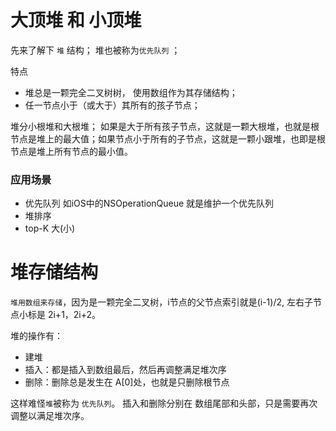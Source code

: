 # 大顶堆 和 小顶堆


先来了解下 `堆` 结构； 堆也被称为`优先队列` ； 

特点

* 堆总是一颗完全二叉树树， 使用数组作为其存储结构； 
* 任一节点小于（或大于）其所有的孩子节点；


堆分小根堆和大根堆； 如果是大于所有孩子节点，这就是一颗大根堆，也就是根节点是堆上的最大值；如果节点小于所有的子节点，这就是一颗小跟堆，也即是根节点是堆上所有节点的最小值。



### 应用场景

* 优先队列  如iOS中的NSOperationQueue 就是维护一个优先队列  
* 堆排序  
* top-K 大(小)



# 堆存储结构


`堆用数组来存储`，因为是一颗完全二叉树，i节点的父节点索引就是(i-1)/2, 左右子节点小标是 2i+1，2i+2。

堆的操作有：

* 建堆  
* 插入：都是插入到数组最后，然后再调整满足堆次序  
* 删除：删除总是发生在 A[0]处，也就是只删除根节点 

这样难怪`堆`被称为 `优先队列`。 插入和删除分别在 数组尾部和头部，只是需要再次调整以满足堆次序。












